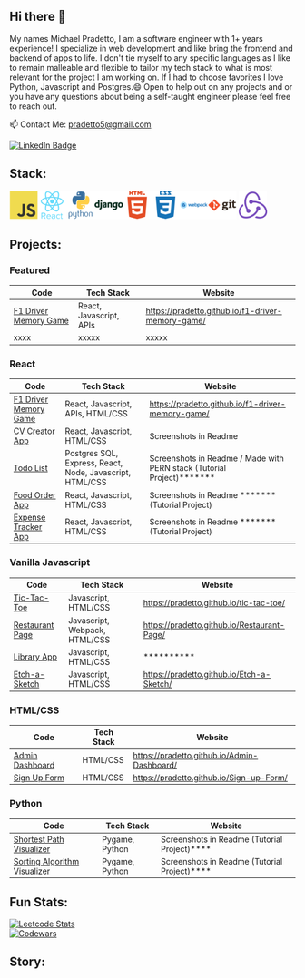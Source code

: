 ## Hi there 👋

My names Michael Pradetto, I am a software engineer with 1+ years experience! I specialize in web development and like bring the frontend and backend of apps to life. I don't tie myself to any specific languages as I like to remain malleable and flexible to tailor my tech stack to what is most relevant for the project I am working on. If I had to choose favorites I love Python, Javascript and Postgres.😄 Open to help out on any projects and or you have any questions about being a self-taught engineer please feel free to reach out.

 📫 Contact Me: pradetto5@gmail.com
 
<a href="https://www.linkedin.com/in/michael-pradetto/">
    <img src="https://img.shields.io/badge/LinkedIn-blue?style=for-the-badge&logo=linkedin&logoColor=white" alt="LinkedIn Badge"/></a>
    
## Stack:

<img src="https://raw.githubusercontent.com/devicons/devicon/1119b9f84c0290e0f0b38982099a2bd027a48bf1/icons/javascript/javascript-original.svg" width="50" height="50"><img src="https://raw.githubusercontent.com/devicons/devicon/1119b9f84c0290e0f0b38982099a2bd027a48bf1/icons/react/react-original-wordmark.svg" width="50" height="50"><img src="https://raw.githubusercontent.com/devicons/devicon/1119b9f84c0290e0f0b38982099a2bd027a48bf1/icons/python/python-original-wordmark.svg" width="50" height="50"><img src="https://raw.githubusercontent.com/devicons/devicon/1119b9f84c0290e0f0b38982099a2bd027a48bf1/icons/django/django-plain-wordmark.svg" width="50" height="50"><img src="https://raw.githubusercontent.com/devicons/devicon/1119b9f84c0290e0f0b38982099a2bd027a48bf1/icons/html5/html5-plain-wordmark.svg" width="50" height="50"><img src="https://raw.githubusercontent.com/devicons/devicon/1119b9f84c0290e0f0b38982099a2bd027a48bf1/icons/css3/css3-plain-wordmark.svg" width="50" height="50"><img src="https://raw.githubusercontent.com/devicons/devicon/1119b9f84c0290e0f0b38982099a2bd027a48bf1/icons/webpack/webpack-original-wordmark.svg" width="50" height="50"><img src="https://raw.githubusercontent.com/devicons/devicon/1119b9f84c0290e0f0b38982099a2bd027a48bf1/icons/git/git-original-wordmark.svg" width="50" height="50">
<img src="https://raw.githubusercontent.com/devicons/devicon/1119b9f84c0290e0f0b38982099a2bd027a48bf1/icons/redux/redux-original.svg" width="50" height="50">
<!-- <img src="" width="50" height="50">
<img src="" width="50" height="50">
<img src="" width="50" height="50">
<img src="" width="50" height="50"> -->

## Projects:
### Featured
| Code | Tech Stack | Website |
| --- | --- | --- |
| <a href="https://github.com/Pradetto/f1-driver-memory-game">F1 Driver Memory Game | React, Javascript, APIs| https://pradetto.github.io/f1-driver-memory-game/ |
| xxxx | xxxxx | xxxxx |

### React
| Code | Tech Stack | Website |
| --- | --- | --- |
| <a href="https://github.com/Pradetto/f1-driver-memory-game">F1 Driver Memory Game | React, Javascript, APIs, HTML/CSS | https://pradetto.github.io/f1-driver-memory-game/ |
| <a href="https://github.com/Pradetto/CV-Creator">CV Creator App | React, Javascript, HTML/CSS | Screenshots in Readme |
| <a href="https://github.com/Pradetto/Todo-List-Pern-Stack">Todo List | Postgres SQL, Express, React, Node, Javascript, HTML/CSS | Screenshots in Readme / Made with PERN stack (Tutorial Project)*******|
| <a href="https://github.com/Pradetto/Food-Order-App">Food Order App | React, Javascript, HTML/CSS | Screenshots in Readme ******* (Tutorial Project)|
| <a href="https://github.com/Pradetto/Expense-Traker-App">Expense Tracker App | React, Javascript, HTML/CSS | Screenshots in Readme ******* (Tutorial Project)|


### Vanilla Javascript
| Code | Tech Stack | Website |
| --- | --- | --- |
| <a href="https://github.com/Pradetto/tic-tac-toe">Tic-Tac-Toe| Javascript, HTML/CSS | https://pradetto.github.io/tic-tac-toe/ |
| <a href="https://github.com/Pradetto/Restaurant-Page">Restaurant Page | Javascript, Webpack, HTML/CSS | https://pradetto.github.io/Restaurant-Page/ |
| <a href="https://github.com/Pradetto/Library-App">Library App | Javascript, HTML/CSS | ********** |
| <a href="https://github.com/Pradetto/Etch-a-Sketch">Etch-a-Sketch | Javascript, HTML/CSS | https://pradetto.github.io/Etch-a-Sketch/ |

### HTML/CSS
| Code | Tech Stack | Website |
| --- | --- | --- |
| <a href="https://github.com/Pradetto/Admin-Dashboard">Admin Dashboard | HTML/CSS | https://pradetto.github.io/Admin-Dashboard/ |
| <a href="https://github.com/Pradetto/Sign-up-Form">Sign Up Form| HTML/CSS | https://pradetto.github.io/Sign-up-Form/ |

### Python
| Code | Tech Stack | Website |
| --- | --- | --- |
| <a href="https://github.com/Pradetto/Projects/tree/main/Shortest_Path">Shortest Path Visualizer| Pygame, Python | Screenshots in Readme (Tutorial Project)**** |
| <a href="https://github.com/Pradetto/Projects/tree/main/Sorting_Algorithm_Visualizer">Sorting Algorithm Visualizer| Pygame, Python | Screenshots in Readme (Tutorial Project)**** |


## Fun Stats:
<a href="https://leetcode.com/pradetto5/">![Leetcode Stats](https://leetcard.jacoblin.cool/pradetto5?ext=activity)</a>                    
<a href="https://www.codewars.com/users/pradetto5">![Codewars](https://github.r2v.ch/codewars?user=pradetto5&stroke=%23BB432C)</a>
<!-- ![Leetcode Stats](https://leetcard.jacoblin.cool/pradetto5?ext=activity) shows recent activity-->


## Story: 
<!--
**Pradetto/pradetto** is a ✨ _special_ ✨ repository because its `README.md` (this file) appears on your GitHub profile.

Here are some ideas to get you started:

- 🔭 I’m currently working on ...
- 🌱 I’m currently learning ...
- 👯 I’m looking to collaborate on ...
- 🤔 I’m looking for help with ...
- 💬 Ask me about ...
- 📫 How to reach me: ...
- 😄 Pronouns: ...
- ⚡ Fun fact: ...
-->
